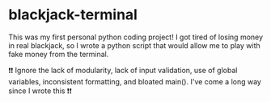 # blackjack-terminal

This was my first personal python coding project! 
I got tired of losing money in real blackjack, so I wrote a python script that would allow me to play with fake money from the terminal.

:exclamation::exclamation: Ignore the lack of modularity, lack of input validation, use of global variables, inconsistent formatting, and bloated main(). I've come a long way since I wrote this :exclamation::exclamation:
